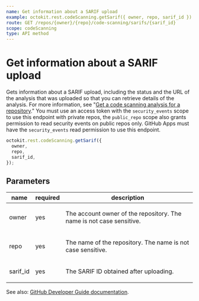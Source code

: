 ```yaml
---
name: Get information about a SARIF upload
example: octokit.rest.codeScanning.getSarif({ owner, repo, sarif_id })
route: GET /repos/{owner}/{repo}/code-scanning/sarifs/{sarif_id}
scope: codeScanning
type: API method
---
```


# Get information about a SARIF upload

Gets information about a SARIF upload, including the status and the URL of the analysis that was uploaded so that you can retrieve details of the analysis. For more information, see "[Get a code scanning analysis for a repository](/rest/reference/code-scanning#get-a-code-scanning-analysis-for-a-repository)." You must use an access token with the `security_events` scope to use this endpoint with private repos, the `public_repo` scope also grants permission to read security events on public repos only. GitHub Apps must have the `security_events` read permission to use this endpoint.

```js
octokit.rest.codeScanning.getSarif({
  owner,
  repo,
  sarif_id,
});
```

## Parameters

<table>
  <thead>
    <tr>
      <th>name</th>
      <th>required</th>
      <th>description</th>
    </tr>
  </thead>
  <tbody>
    <tr><td>owner</td><td>yes</td><td>

The account owner of the repository. The name is not case sensitive.

</td></tr>
<tr><td>repo</td><td>yes</td><td>

The name of the repository. The name is not case sensitive.

</td></tr>
<tr><td>sarif_id</td><td>yes</td><td>

The SARIF ID obtained after uploading.

</td></tr>
  </tbody>
</table>

See also: [GitHub Developer Guide documentation](https://docs.github.com/enterprise-cloud@latest//rest/reference/code-scanning#list-recent-code-scanning-analyses-for-a-repository).
